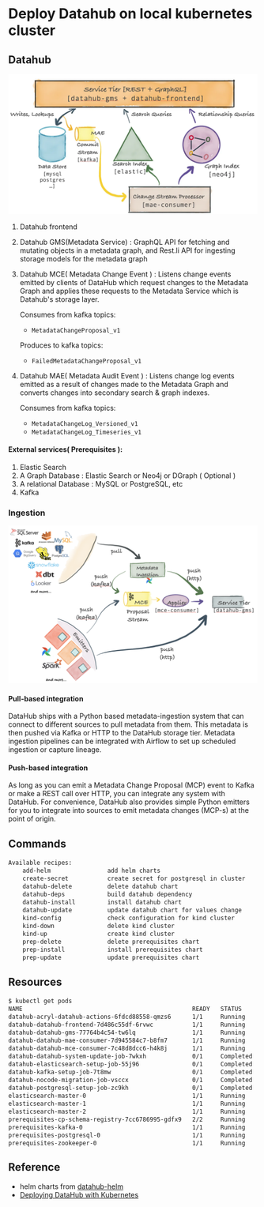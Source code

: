 # Deploy Datahub on local kubernetes cluster

## Datahub
![](datahub.png)
1. Datahub frontend

2. Datahub GMS(Metadata Service) : GraphQL API for fetching and mutating objects in a metadata graph, and Rest.li API for ingesting storage models for the metadata graph

3. Datahub MCE( Metadata Change Event ) : Listens change events emitted by clients of DataHub which request changes to the Metadata Graph and applies these requests to the Metadata Service which is Datahub's storage layer.

    Consumes from kafka topics:
    - `MetadataChangeProposal_v1`

    Produces to kafka topics:
    - `FailedMetadataChangeProposal_v1`

4. Datahub MAE( Metadata Audit Event ) : Listens change log events emitted as a result of changes made to the Metadata Graph and converts changes into secondary search & graph indexes.  

    Consumes from kafka topics:
    - `MetadataChangeLog_Versioned_v1`
    - `MetadataChangeLog_Timeseries_v1`


#### External services( Prerequisites ):
1. Elastic Search
2. A Graph Database : Elastic Search or Neo4j or DGraph ( Optional )
3. A relational Database : MySQL or PostgreSQL, etc
4. Kafka

### Ingestion
![](ingestion.png)

#### Pull-based integration

DataHub ships with a Python based metadata-ingestion system that can connect to different sources to pull metadata from them. This metadata is then pushed via Kafka or HTTP to the DataHub storage tier. Metadata ingestion pipelines can be integrated with Airflow to set up scheduled ingestion or capture lineage.

#### Push-based integration
As long as you can emit a Metadata Change Proposal (MCP) event to Kafka or make a REST call over HTTP, you can integrate any system with DataHub. For convenience, DataHub also provides simple Python emitters for you to integrate into sources to emit metadata changes (MCP-s) at the point of origin.


## Commands
```
Available recipes:
    add-helm                add helm charts
    create-secret           create secret for postgresql in cluster
    datahub-delete          delete datahub chart
    datahub-deps            build datahub dependency
    datahub-install         install datahub chart
    datahub-update          update datahub chart for values change
    kind-config             check configuration for kind cluster
    kind-down               delete kind cluster
    kind-up                 create kind cluster
    prep-delete             delete prerequisites chart
    prep-install            install prerequisites chart
    prep-update             update prerequisites chart
```

## Resources
```
$ kubectl get pods
NAME                                                READY   STATUS
datahub-acryl-datahub-actions-6fdcd88558-qmzs6      1/1     Running
datahub-datahub-frontend-7d486c55df-6rvwc           1/1     Running
datahub-datahub-gms-77764b4c54-tw6lq                1/1     Running
datahub-datahub-mae-consumer-7d945584c7-b8fm7       1/1     Running
datahub-datahub-mce-consumer-7c48d8dcc6-h4k8j       1/1     Running
datahub-datahub-system-update-job-7wkxh             0/1     Completed
datahub-elasticsearch-setup-job-55j96               0/1     Completed
datahub-kafka-setup-job-7t8mw                       0/1     Completed
datahub-nocode-migration-job-vsccx                  0/1     Completed
datahub-postgresql-setup-job-zc9kh                  0/1     Completed
elasticsearch-master-0                              1/1     Running
elasticsearch-master-1                              1/1     Running
elasticsearch-master-2                              1/1     Running
prerequisites-cp-schema-registry-7cc6786995-gdfx9   2/2     Running
prerequisites-kafka-0                               1/1     Running
prerequisites-postgresql-0                          1/1     Running
prerequisites-zookeeper-0                           1/1     Running
```

## Reference
- helm charts from [datahub-helm](https://github.com/acryldata/datahub-helm)
- [Deploying DataHub with Kubernetes](https://datahubproject.io/docs/deploy/kubernetes/)

